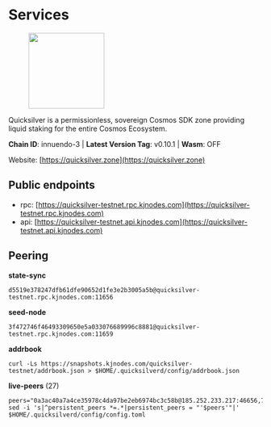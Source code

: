 # Services

<figure><img src="https://raw.githubusercontent.com/kj89/testnet_manuals/main/pingpub/logos/quicksilver.png" width="150" alt=""><figcaption></figcaption></figure>

Quicksilver is a permissionless, sovereign Cosmos SDK zone providing liquid staking for the entire Cosmos Ecosystem.

**Chain ID**: innuendo-3 | **Latest Version Tag**: v0.10.1 | **Wasm**: OFF

Website: [https://quicksilver.zone](https://quicksilver.zone)


## Public endpoints

* rpc: [https://quicksilver-testnet.rpc.kjnodes.com](https://quicksilver-testnet.rpc.kjnodes.com)
* api: [https://quicksilver-testnet.api.kjnodes.com](https://quicksilver-testnet.api.kjnodes.com)

## Peering

**state-sync**

```
d5519e378247dfb61dfe90652d1fe3e2b3005a5b@quicksilver-testnet.rpc.kjnodes.com:11656
```

**seed-node**

```
3f472746f46493309650e5a033076689996c8881@quicksilver-testnet.rpc.kjnodes.com:11659
```

**addrbook**
```
curl -Ls https://snapshots.kjnodes.com/quicksilver-testnet/addrbook.json > $HOME/.quicksilverd/config/addrbook.json
```

**live-peers** (27)
```
peers="0a3ac40a7a4ce35978c4da97be2eb6974bc3c58b@185.252.233.217:46656,7d112277450f0a8ef1059e6b334c373a215726ea@23.88.0.170:15619,f43bbd9bdceca5195a1b447adcc9108e4b960518@195.201.165.123:21026,a37474c1f254cd4b16d924327a755c914e8e7d86@65.109.30.53:26656,2096650d8586b858d3369205f3b46ac4c765bc8e@65.109.53.155:26656,0551eaa0db7097274410ee27a71672817e314b83@167.235.245.191:26656,dc88be3a0075ce429a423237abe223a9528ce0df@65.108.204.119:31656,8ff8a186fe9cbc70d0f34891fa051f87e561a48b@158.160.0.93:26656,532625a997a6f891405202968607f72afe004f15@202.61.225.157:26666,1c1ca90d704c22844570d57039ccf2e8f58e475d@80.64.208.123:26656,20b6b3f6c0927c14a2348f5e378b98cb8596fc06@34.105.195.160:26656,c896ef12812a82eea865111c49f226849ad077db@144.76.236.90:26656,a854277e77b0ac095e53156266cdc39ad4b13b2f@142.132.205.94:15619,41f7d7004cace7bd1760a5f980a86123700c8f1d@185.146.148.116:26656,7fe3007cba4de49584cbdad9489ffecfc9651c57@65.108.79.246:26673,c133c4c0c7034c8c345330f394984ad08092fc14@138.201.17.11:27656,47a7fac621a79649519eadbb8deb92d33bb3259b@161.97.82.203:26256,66f9d8f52a4637dc9215cdaa8dc2977633e52bbf@95.217.144.121:26656,5844010472bac487748336616d450bc9f0cbc57c@65.108.72.175:29656,5c6bfcfd42e8a4cf7960cf8b1860eed3de17196d@65.108.75.237:2010,433f85361545a434ad6b4202e2f373e4894ecf39@142.132.151.99:15619,f7edad3ff5a85d039e7de12067c63064c5b42d63@46.4.121.72:11656,2caa7ddd45818914e96f540d2fc71784826bc660@161.97.155.94:26656,e0f0703e9ce343c46e0ec01b19216715e817b358@65.109.85.170:28656,13564ca7ffcc8fa6bcc6d405c96fe8c724ec17da@88.99.213.25:11656,7b21198feaf0882f09fcbb24060961f434d158a3@35.242.163.107:26656,9e4c87dc3a2365fe44ab52a9e22a43cc6378a935@142.132.199.27:21026"
sed -i 's|^persistent_peers *=.*|persistent_peers = "'$peers'"|' $HOME/.quicksilverd/config/config.toml
```
